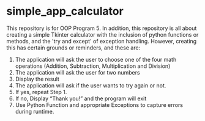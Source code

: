 # simple_app_calculator
This repository is for OOP Program 5. In addition, this repository is all about creating a simple Tkinter calculator with the inclusion of python functions or methods, and the 'try and except' of exception handling. However, creating this has certain grounds or reminders, and these are:
1. The application will ask the user to choose one of the four math operations (Addition, Subtraction, Multiplication and Division)
2. The application will ask the user for two numbers
3. Display the result
4. The application will ask if the user wants to try again or not.
5. If yes, repeat Step 1.
6. If no, Display “Thank you!” and the program will exit
7. Use Python Function and appropriate Exceptions to capture errors during
 runtime.

